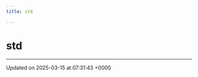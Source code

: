 ```yaml
---
title: std

---
```


# std








-------------------------------

Updated on 2025-03-15 at 07:31:43 +0000
